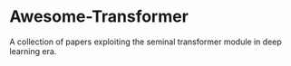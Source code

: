 # Awesome-Transformer
A collection of papers exploiting the seminal transformer module in deep learning era.

